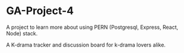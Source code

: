 # GA-Project-4

A project to learn more about using PERN (Postgresql, Express, React, Node) stack.

A K-drama tracker and discussion board for k-drama lovers alike.
